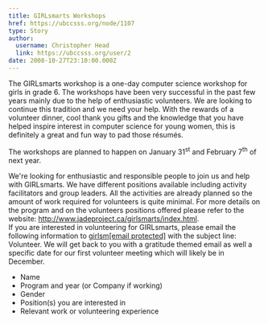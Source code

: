 ```yaml
---
title: GIRLsmarts Workshops 
href: https://ubccsss.org/node/1107
type: Story
author:
  username: Christopher Head
  link: https://ubccsss.org/user/2
date: 2008-10-27T23:10:00.000Z
---
```


<div class="field field-name-body field-type-text-with-summary field-label-hidden"><div class="field-items"><div class="field-item even"><p>The GIRLsmarts workshop is a one-day computer science workshop for girls in grade 6. The workshops have been very successful in the past few years mainly due to the help of enthusiastic volunteers. We are looking to continue this tradition and we need your help. With the rewards of a volunteer dinner, cool thank you gifts and the knowledge that you have helped inspire interest in computer science for young women, this is definitely a great and fun way to pad those r&#xE9;sum&#xE9;s. </p>
<p>The workshops are planned to happen on January 31<sup>st</sup> and February 7<sup>th</sup> of next year.</p>
<p>We&apos;re looking for enthusiastic and responsible people to join us and help with GIRLsmarts. We have different positions available including activity facilitators and group leaders. All the activities are already planned so the amount of work required for volunteers is quite minimal. For more details on the program and on the volunteers positions offered please refer to the website: <a href="http://www.jadeproject.ca/girlsmarts/index.html">http://www.jadeproject.ca/girlsmarts/index.html</a>.<br>
If you are interested in volunteering for GIRLsmarts, please email the following information to <a href="/cdn-cgi/l/email-protection#77101e051b041a1605030437140459021514591416">girlsm<span class="__cf_email__" data-cfemail="88e9fafcfbc8ebfba6fdeaeba6ebe9">[email&#xA0;protected]</span></a> with the subject line: Volunteer. We will get back to you with a gratitude themed email as well a specific date for our first volunteer meeting which will likely be in December.</p>
<ul>
<li>Name</li>
<li>Program and year (or Company if working)</li>
<li>Gender</li>
<li>Position(s) you are interested in</li>
<li>Relevant work or volunteering experience</li>
</ul>
</div></div></div>    <footer>
          </footer>